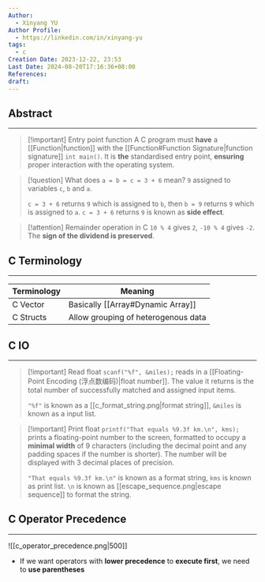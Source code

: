 ```yaml
---
Author:
  - Xinyang YU
Author Profile:
  - https://linkedin.com/in/xinyang-yu
tags:
  - c
Creation Date: 2023-12-22, 23:53
Last Date: 2024-08-20T17:16:36+08:00
References: 
draft: 
---
```

## Abstract
---

>[!important] Entry point function
> A C program must **have** a [[Function|function]] with the [[Function#Function Signature|function signature]] `int main()`. It is **the** standardised entry point, **ensuring** proper interaction with the operating system.


>[!question] What does `a = b = c = 3 + 6` mean?
> `9` assigned to variables `c`, `b` and `a`.
> 
> `c = 3 + 6` returns `9` which is assigned to `b`, then `b = 9` returns `9` which is assigned to `a`. `c = 3 + 6` returns `9` is known as **side effect**.

>[!attention] Remainder operation in C
> `10 % 4` gives `2`, `-10 % 4` gives `-2`. The **sign of the dividend is preserved**.

## C Terminology
---

| Terminology | Meaning                             |
| ----------- | ----------------------------------- |
| C Vector    | Basically [[Array#Dynamic Array]]   |
| C Structs   | Allow grouping of heterogenous data |

## C IO
---
>[!important] Read float
> `scanf("%f", &miles);` reads in a [[Floating-Point Encoding (浮点数编码)|float number]]. The value it returns is the total number of successfully matched and assigned input items.
> 
> `"%f"` is known as a [[c_format_string.png|format string]], `&miles` is known as a input list.

>[!important] Print float
> `printf("That equals %9.3f km.\n", kms);` prints a floating-point number to the screen, formatted to occupy a **minimal width** of 9 characters (including the decimal point and any padding spaces if the number is shorter). The number will be displayed with 3 decimal places of precision.
> 
> `"That equals %9.3f km.\n"` is known as a format string, `kms` is known as print list. `\n` is known as [[escape_sequence.png|escape sequence]] to format the string.


## C Operator Precedence
---
 ![[c_operator_precedence.png|500]]

- If we want operators with **lower precedence** to **execute first**, we need to **use parentheses**

